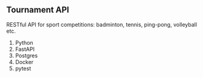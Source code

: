 ## Tournament API

RESTful API for sport competitions: badminton, tennis, ping-pong, volleyball etc.

1. Python
2. FastAPI
3. Postgres
4. Docker
5. pytest
